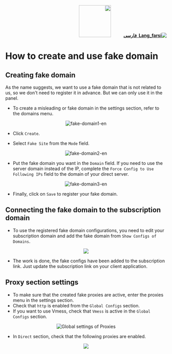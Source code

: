 <div dir="rtl" markdown="1">

[**![Lang_farsi](https://user-images.githubusercontent.com/125398461/234186932-52f1fa82-52c6-417f-8b37-08fe9250a55f.png) &nbsp;فارسی**](https://github.com/hiddify/Hiddify-Manager/wiki/%D9%86%D8%AD%D9%88%D9%87-%D8%A7%DB%8C%D8%AC%D8%A7%D8%AF-%D9%88-%D8%A7%D8%B3%D8%AA%D9%81%D8%A7%D8%AF%D9%87-%D8%A7%D8%B2-%D8%AF%D8%A7%D9%85%D9%86%D9%87-%D9%81%DB%8C%DA%A9)&nbsp;&nbsp;&nbsp;&nbsp;&nbsp;&nbsp;&nbsp;&nbsp;&nbsp;&nbsp;<a href="https://github.com/hiddify/hiddify-config/wiki/All-tutorials-and-videos"><img width="100" src="https://github.com/hiddify/hiddify-config/assets/125398461/8ac5b906-105c-4b98-acf5-0e12e39e33f6" /></a>
</div>


# How to create and use fake domain

## Creating fake domain
As the name suggests, we want to use a fake domain that is not related to us, so we don't need to register it in advance. But we can only use it in the panel.

* To create a misleading or fake domain in the settings section, refer to the domains menu.

<div align=center>

![fake-domain1-en](https://github.com/hiddify/Hiddify-Manager/assets/125398461/3f8ee165-5ea9-41d5-b64d-60cefb95828d)

</div>

* Click `Create`.

* Select `Fake Site` from the `Mode` field.

<div align=center>

![fake-domain2-en](https://github.com/hiddify/Hiddify-Manager/assets/125398461/147cb16c-29ca-40ba-bfdb-1ac6243a34a2)
</div>

* Put the fake domain you want in the `Domain` field. If you need to use the server domain instead of the IP, complete the `Force Config to Use Following IPs` field to the domain of your direct server.

<div align=center>

![fake-domain3-en](https://github.com/hiddify/Hiddify-Manager/assets/125398461/db2b1523-c954-4203-aebe-76a895c370f2)
</div>

* Finally, click on `Save` to register your fake domain.

## Connecting the fake domain to the subscription domain
* To use the registered fake domain configurations, you need to edit your subscription domain and add the fake domain from `Show Configs of Domains`.

<div align=center>

![](https://user-images.githubusercontent.com/125398461/247821040-b0749490-6e4e-43aa-b9b4-ab721cceb6b8.png)

</div>

* The work is done, the fake configs have been added to the subscription link. Just update the subscription link on your client application.


## Proxy section settings
* To make sure that the created fake proxies are active, enter the proxies menu in the settings section.
* Check that `http` is enabled from the `Global Configs` section.
*  If you want to use Vmess, check that `Vmess` is active in the `Global Configs` section.

<div align=center>

![Global settings of Proxies](https://github.com/hiddify/Hiddify-Manager/assets/125398461/357a290d-799d-4f71-b956-b734915d137b)

</div>

* In `Direct` section, check that the following proxies are enabled.

<div align=center>

![](https://user-images.githubusercontent.com/125398461/282223262-7707d08d-f4ba-4875-b06a-32302817d31f.png)

</div>
